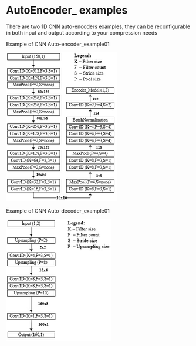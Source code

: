 # AutoEncoder_ examples
There are two 1D CNN auto-encoders examples, they can be reconfigurable in both input and output according to your compression needs  

Example of CNN Auto-encoder_example01

![](images/6.jpg)

Example of CNN Auto-decoder_example01

![](images/7.jpg)



